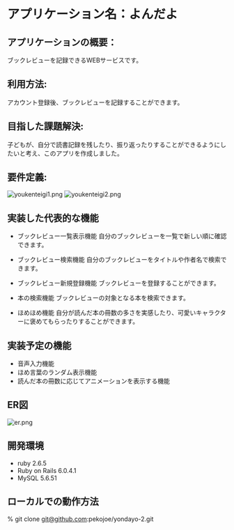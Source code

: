 # アプリケーション名：よんだよ


## アプリケーションの概要：
  ブックレビューを記録できるWEBサービスです。


## 利用方法: 
  アカウント登録後、ブックレビューを記録することができます。


## 目指した課題解決: 
  子どもが、自分で読書記録を残したり、振り返ったりすることができるようにしたいと考え、このアプリを作成しました。


## 要件定義:
  ![youkenteigi1.png](https://gyazo.com/e1e2ab56443f124353c648bba9221fb7)
  ![youkenteigi2.png](https://gyazo.com/4971e7ff38d643452dcf6fd8206f2709)


## 実装した代表的な機能
  * ブックレビュー一覧表示機能
    自分のブックレビューを一覧で新しい順に確認できます。

  * ブックレビュー検索機能
    自分のブックレビューをタイトルや作者名で検索できます。

  * ブックレビュー新規登録機能
    ブックレビューを登録することができます。

  * 本の検索機能
    ブックレビューの対象となる本を検索できます。

  * ほめほめ機能
    自分が読んだ本の冊数の多さを実感したり、可愛いキャラクターに褒めてもらったりすることができます。


## 実装予定の機能
  * 音声入力機能
  * ほめ言葉のランダム表示機能  
  * 読んだ本の冊数に応じてアニメーションを表示する機能


## ER図
  ![er.png](https://gyazo.com/71bf7616cdb2453fa99eac6c3da53d4d)


## 開発環境
  * ruby 2.6.5
  * Ruby on Rails 6.0.4.1
  * MySQL 5.6.51


## ローカルでの動作方法
  % git clone git@github.com:pekojoe/yondayo-2.git
